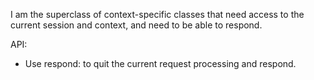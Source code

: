 I am the superclass of context-specific classes that need access to the current session and context, and need to be able to respond.

API:

- Use respond: to quit the current request processing and respond.